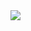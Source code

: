 <img src="https://ik.imagekit.io/meaid6cls2/crown-clothing/crown-clothing_h8ahZaY1o.png?ik-sdk-version=javascript-1.4.3&updatedAt=1665232048653" />
